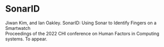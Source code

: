 # SonarID

Jiwan Kim, and Ian Oakley. 
SonarID: Using Sonar to Identify Fingers on a Smartwatch  
Proceedings of the 2022 CHI conference on Human Factors in Computing systems. To appear.
